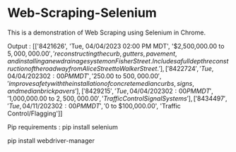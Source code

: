 # Web-Scraping-Selenium
This is a demonstration of Web Scraping using Selenium in Chrome.


Output :
[['8421626', 'Tue, 04/04/2023 02:00 PM MDT', '$2,500,000.00 to $5,000,000.00', 'reconstructing the curb, gutters, pavement, and installing a new drainage system on Fisher Street. Includes a full depth reconstruction of the roadway from Alice Street to Walker Street.'], ['8422724', 'Tue, 04/04/2023 02:00 PM MDT', '$250.00 to $500,000.00', 'improve safety with the installation of concrete median curbs, signs, and median brick pavers'], ['8429215', 'Tue, 04/04/2023 02:00 PM MDT', '$1,000,000.00 to $2,500,000.00', 'Traffic Control Signal Systems'], ['8434497', 'Tue, 04/11/2023 02:00 PM MDT', '$0 to $100,000.00', 'Traffic Control/Flagging']]

Pip requirements :
pip install selenium


pip install webdriver-manager

